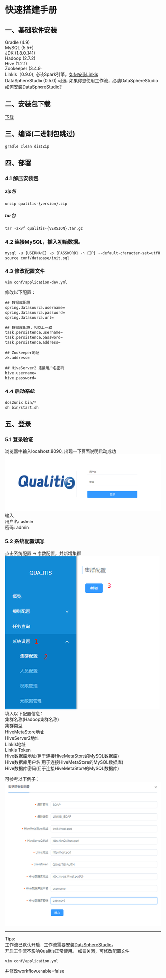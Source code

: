 # 快速搭建手册

## 一、基础软件安装
Gradle (4.9)  
MySQL (5.5+)  
JDK (1.8.0_141)  
Hadoop (2.7.2)  
Hive (1.2.1)   
Zookeeper (3.4.9)  
Linkis（0.9.0), 必装Spark引擎。[如何安装Linkis](https://github.com/WeBankFinTech/Linkis)  
DataSphereStudio (0.5.0) 可选. 如果你想使用工作流，必装DataSphereStudio [如何安装DataSphereStudio?](https://github.com/WeBankFinTech/DataSphereStudio)  

## 二、安装包下载
[下载](https://github.com/WeBankFinTech/Qualitis/releases)

## 三、编译(二进制包跳过)
```
gradle clean distZip
```

## 四、部署
### 4.1 解压安装包
##### zip包
```
unzip qualitis-{version}.zip
```

##### tar包
```
tar -zxvf qualitis-{VERSION}.tar.gz
```

### 4.2 连接MySQL，插入初始数据。
```
mysql -u {USERNAME} -p {PASSWORD} -h {IP} --default-character-set=utf8
source conf/database/init.sql
```

### 4.3 修改配置文件
```
vim conf/application-dev.yml
```
修改以下配置：
```
## 数据库配置
spring.datasource.username=
spring.datasource.password=
spring.datasource.url=

## 数据库配置，和以上一致
task.persistence.username=
task.persistence.password=
task.persistence.address=

## Zookeeper地址
zk.address=

## HiveServer2 连接用户名密码
hive.username=
hive.password=
```

### 4.4 启动系统
```
dos2unix bin/*
sh bin/start.sh
```

## 五、登录
### 5.1 登录验证
浏览器中输入localhost:8090, 出现一下页面说明启动成功  
![登录验证图片](../../../images/zh_CN/ch1/登录.png)  
输入  
用户名: admin  
密码: admin  

### 5.2 系统配置填写
点击系统配置 -> 参数配置，并新增集群
![系统配置](../../../images/zh_CN/ch1/系统配置.png)  
填入以下配置信息：  
集群名称(Hadoop集群名称)  
集群类型  
HiveMetaStore地址  
HiveServer2地址  
Linkis地址  
Linkis Token  
Hive数据库地址(用于连接HiveMetaStore的MySQL数据库)  
Hive数据库用户名(用于连接HiveMetaStore的MySQL数据库)  
Hive数据库密码(用于连接HiveMetaStore的MySQL数据库)  

可参考以下例子：
![](../../../images/zh_CN/ch1/规则配置样例.png)

---

Tips:   
工作流已默认开启，工作流需要安装[DataSphereStudio](https://github.com/WeBankFinTech/DataSphereStudio)。  
开启工作流不影响Qualitis正常使用。
如需关闭，可修改配置文件
```
vim conf/application.yml
```
并修改workflow.enable=false